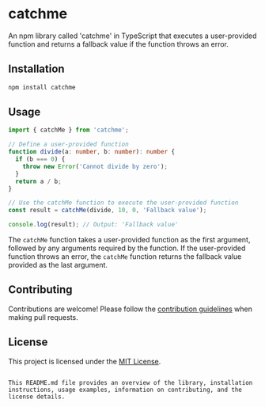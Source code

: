 # catchme

An npm library called 'catchme' in TypeScript that executes a user-provided function and returns a fallback value if the function throws an error.

## Installation

```bash
npm install catchme
```

## Usage

```typescript
import { catchMe } from 'catchme';

// Define a user-provided function
function divide(a: number, b: number): number {
  if (b === 0) {
    throw new Error('Cannot divide by zero');
  }
  return a / b;
}

// Use the catchMe function to execute the user-provided function
const result = catchMe(divide, 10, 0, 'Fallback value');

console.log(result); // Output: 'Fallback value'
```

The `catchMe` function takes a user-provided function as the first argument, followed by any arguments required by the function. If the user-provided function throws an error, the `catchMe` function returns the fallback value provided as the last argument.

## Contributing

Contributions are welcome! Please follow the [contribution guidelines](CONTRIBUTING.md) when making pull requests.

## License

This project is licensed under the [MIT License](LICENSE).
```

This README.md file provides an overview of the library, installation instructions, usage examples, information on contributing, and the license details.